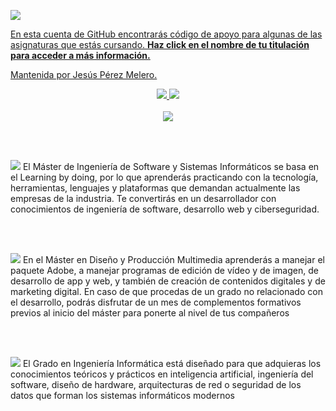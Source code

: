 <a href="https://www.unir.net/"><img src="https://github.com/UnirCs/UnirCs/blob/feature/newReadme/Repo_Header.png"/>

En esta cuenta de GitHub encontrarás código de apoyo para algunas de las asignaturas que estás cursando. **Haz click en el nombre de tu titulación para acceder a más información.**

Mantenida por Jesús Pérez Melero.
<div align="center">
<a href="https://www.linkedin.com/in/jesusperezmelero/"><img src="https://img.shields.io/badge/LinkedIn-0077B5?style=for-the-badge&logo=linkedin&logoColor=white"/> <a href="https://github.com/JLumos"><img src="https://img.shields.io/badge/GitHub-100000?style=for-the-badge&logo=github&logoColor=white"/>
  <br></br>
<img src="https://github-profile-summary-cards.vercel.app/api/cards/profile-details?username=UnirCs&theme=github_dark">
  
</div>

<br/><br/>

<a href="https://github.com/UnirCs/MISSI-LANDING"><img src="https://github.com/UnirCs/UnirCs/blob/feature/newReadme/MISSI_Header.png"></a>
El Máster de Ingeniería de Software y Sistemas Informáticos se basa en el Learning by doing, por lo que aprenderás practicando con la tecnología, herramientas, lenguajes y plataformas que demandan actualmente las empresas de la industria. Te convertirás en un desarrollador con conocimientos de ingeniería de software, desarrollo web y ciberseguridad.

<br/><br/>

<a href="https://github.com/UnirCs/MUDISEPRO-LANDING"><img src="https://github.com/UnirCs/UnirCs/blob/feature/newReadme/MUDISEPRO_Header.png"></a>
En el Máster en Diseño y Producción Multimedia aprenderás a manejar el paquete Adobe, a manejar programas de edición de vídeo y de imagen, de desarrollo de app y web, y también de creación de contenidos digitales y de marketing digital. En caso de que procedas de un grado no relacionado con el desarrollo, podrás disfrutar de un mes de complementos formativos previos al inicio del máster para ponerte al nivel de tus compañeros

<br/><br/>

<a href="https://github.com/UnirCs/GII-LANDING"><img src="https://github.com/UnirCs/UnirCs/blob/feature/newReadme/GII_Header.png"></a>
El Grado en Ingeniería Informática está diseñado para que adquieras los conocimientos teóricos y prácticos en inteligencia artificial, ingeniería del software, diseño de hardware, arquitecturas de red o seguridad de los datos que forman los sistemas informáticos modernos
